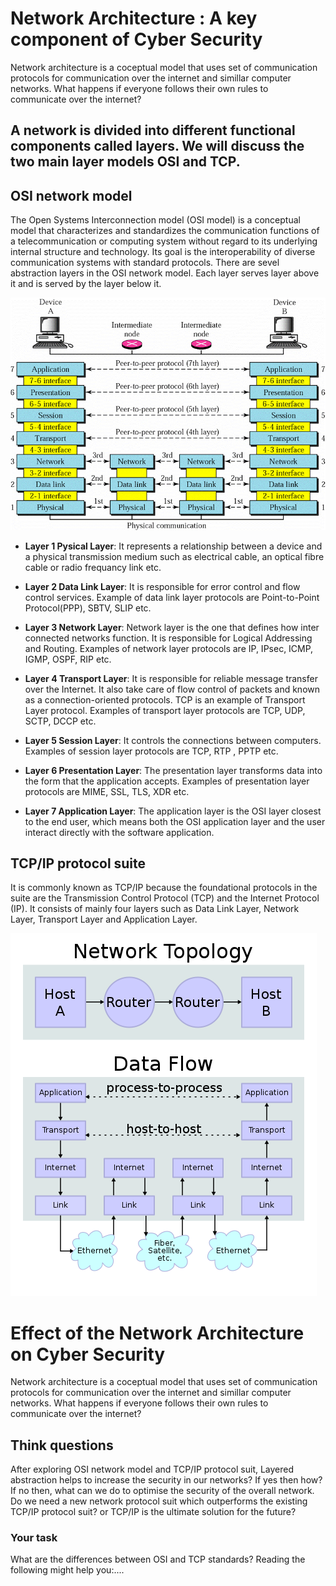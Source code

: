 # Network Architecture : A key component of Cyber Security

Network architecture is a coceptual model that uses set of communication protocols for communication over the internet and simillar computer networks. What happens if everyone follows their own rules to communicate over the internet?

## A network is divided into different functional components called layers. We will discuss the two main layer models OSI and TCP.

## OSI network model
The Open Systems Interconnection model (OSI model) is a conceptual model that characterizes and standardizes the communication functions of a telecommunication or computing system without regard to its underlying internal structure and technology. Its goal is the interoperability of diverse communication systems with standard protocols. There are sevel abstraction layers in the OSI network model. Each layer serves layer above it and is served by the layer below it.

![GitHub Logo](./images/OSI_Layers.gif)
<!--- (source: http://rismanabila20.blogspot.com.au/2016/09/) -->


* **Layer 1 Pysical Layer**: It represents a relationship between a device and a physical transmission medium such as electrical cable, an optical fibre cable or radio frequancy link etc.

* **Layer 2 Data Link Layer**: It is responsible for error control and flow control services. Example of data link layer protocols are Point-to-Point Protocol(PPP), SBTV, SLIP etc.

* **Layer 3 Network Layer**: Network layer is the one that defines how inter connected networks function. It is responsible for Logical Addressing and Routing. Examples of network layer protocols are IP, IPsec, ICMP, IGMP, OSPF, RIP etc. 

* **Layer 4 Transport Layer**: It is responsible for reliable message transfer over the Internet. It also take care of flow control of packets and known as a connection-oriented protocols. TCP is an example of Transport Layer protocol. Examples of transport layer protocols are TCP, UDP, SCTP, DCCP etc.

* **Layer 5 Session Layer**: It controls the connections between computers. Examples of session layer protocols are TCP, RTP , PPTP etc.

* **Layer 6 Presentation Layer**: The presentation layer transforms data into the form that the application accepts. Examples of presentation layer protocols are MIME, SSL, TLS, XDR etc.

* **Layer 7 Application Layer**: The application layer is the OSI layer closest to the end user, which means both the OSI application layer and the user interact directly with the software application.



## TCP/IP protocol suite

It is commonly known as TCP/IP because the foundational protocols in the suite are the Transmission Control Protocol (TCP) and the Internet Protocol (IP). It consists of mainly four layers such as Data Link Layer, Network Layer, Transport Layer and Application Layer.



![GitHub Logo](./images/TCP-IP_stack.png)
<!--- (source: 
https://en.wikipedia.org/wiki/Internet_protocol_suite#/media/File:IP_stack_connections.svg -->


# Effect of the Network Architecture on Cyber Security

Network architecture is a coceptual model that uses set of communication protocols for communication over the internet and simillar computer networks. What happens if everyone follows their own rules to communicate over the internet?


## Think questions
After exploring OSI network model and TCP/IP protocol suit, Layered abstraction helps to increase the security in our networks? If yes then how? If no then, what can we do to optimise the security of the overall network. Do we need a new network protocol suit which outperforms the existing TCP/IP protocol suit? or TCP/IP is the ultimate solution for the future?

### Your task

What are the differences between OSI and TCP standards?  Reading the following might help you:....
